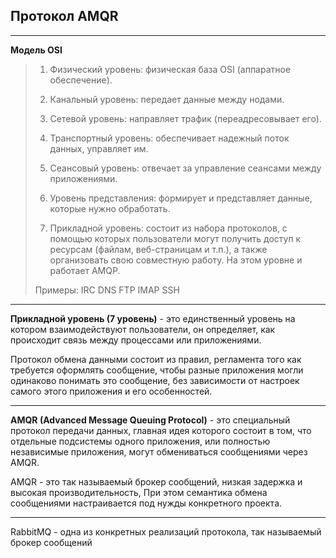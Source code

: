 Протокол AMQR 
---
---

**Модель OSI**


>1) Физический уровень: физическая база OSI (аппаратное обеспечение).
>
>
>2) Канальный уровень: передает данные между нодами.
>
> 
>3) Сетевой уровень: направляет трафик (переадресовывает его).
>
> 
>4) Транспортный уровень: обеспечивает надежный поток данных, управляет им.
>
> 
>5) Сеансовый уровень: отвечает за управление сеансами между приложениями.
>
>
>6) Уровень представления: формирует и представляет данные, которые нужно обработать.
>
>
>7) Прикладной уровень: состоит из набора протоколов, с помощью которых пользователи могут получить доступ к ресурсам (файлам, веб-страницам и т.п.), а также организовать свою совместную работу. На этом уровне и работает AMQP.
>
>   Примеры: IRC DNS FTP IMAP SSH

---

**Прикладной уровень (7 уровень)** - это единственный уровень на 
котором взаимодействуют пользователи, он определяет, как 
происходит связь между процессами или приложениями.

Протокол обмена данными состоит из правил, регламента того как
требуется оформлять сообщение, чтобы разные приложения 
могли одинаково понимать это сообщение, без зависимости
от настроек самого этого приложения и его особенностей.

---

**AMQR (Advanced Message Queuing Protocol)** - это специальный
протокол передачи данных, главная идея которого состоит в том,
что отдельные подсистемы одного приложения, или полностью
независимые приложения, могут обмениваться сообщениями 
через AMQR.

AMQR - это так называемый брокер сообщений, низкая задержка
и высокая производительность, При этом семантика обмена 
сообщениями настраивается под нужды конкретного проекта.

---
RabbitMQ - одна из конкретных реализаций протокола, так называемый
брокер сообщений
